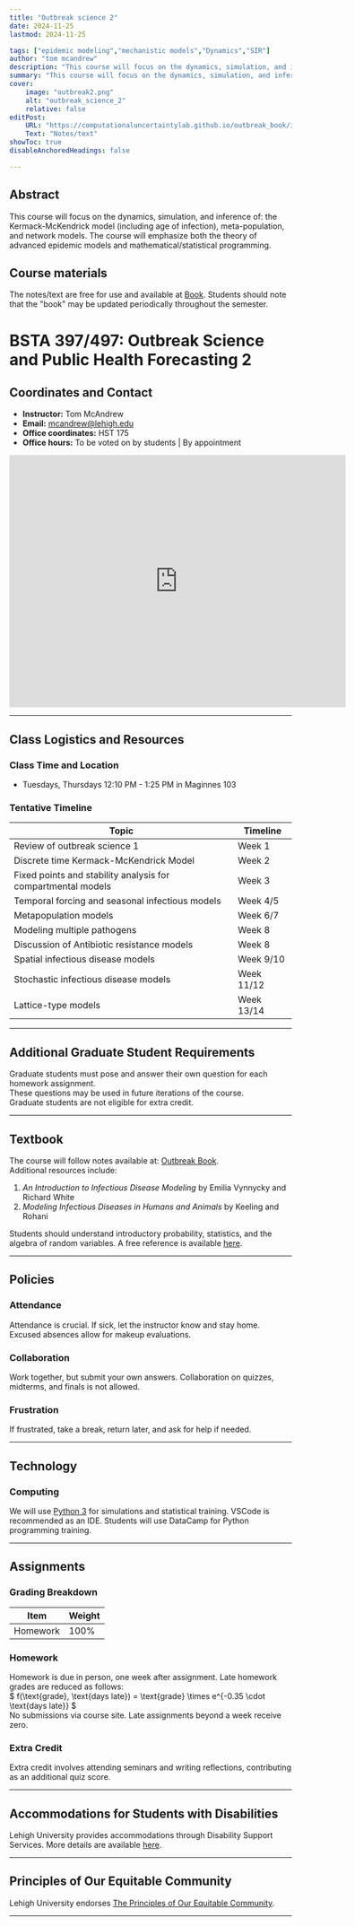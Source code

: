 ```yaml
---
title: "Outbreak science 2"
date: 2024-11-25
lastmod: 2024-11-25

tags: ["epidemic modeling","mechanistic models","Dynamics","SIR"]
author: "tom mcandrew"
description: "This course will focus on the dynamics, simulation, and inference of: the Kermack-McKendrick model (including age of infection), meta-population, and network models. The course will emphasize both the theory of advanced epidemic models and mathematical/statistical programming."
summary: "This course will focus on the dynamics, simulation, and inference of: the Kermack-McKendrick model (including age of infection), meta-population, and network models. The course will emphasize both the theory of advanced epidemic models and mathematical/statistical programming."
cover:
    image: "outbreak2.png"
    alt: "outbreak_science_2"
    relative: false
editPost:
    URL: "https://computationaluncertaintylab.github.io/outbreak_book/intro.html"
    Text: "Notes/text"
showToc: true
disableAnchoredHeadings: false

---
```


## Abstract

This course will focus on the dynamics, simulation, and inference of: the Kermack-McKendrick model (including age of infection), meta-population, and network models. The course will emphasize both the theory of advanced epidemic models and mathematical/statistical programming.


## Course materials
The notes/text are free for use and available at [Book](https://computationaluncertaintylab.github.io/outbreak_book/intro.html). 
Students should note that the "book" may be updated periodically throughout the semester. 

# BSTA 397/497: Outbreak Science and Public Health Forecasting 2

## Coordinates and Contact

- **Instructor:** Tom McAndrew  
- **Email:** [mcandrew@lehigh.edu](mailto:mcandrew@lehigh.edu)  
- **Office coordinates:** HST 175  
- **Office hours:** To be voted on by students | By appointment  

<iframe src="https://www.google.com/maps/embed?pb=!1m18!1m12!1m3!1d3028.921968586107!2d-75.37903882408685!3d40.60954524388163!2m3!1f0!2f0!3f0!3m2!1i1024!2i768!4f13.1!3m3!1m2!1s0x89c43fee03bfc589%3A0x98a474ea080cc523!2sHealth%2C%20Science%20%26%20Technology%20(HST)%20Building!5e0!3m2!1sen!2sus!4v1731542285433!5m2!1sen!2sus" width="600" height="450" style="border:0;" allowfullscreen="" loading="lazy" referrerpolicy="no-referrer-when-downgrade">width="700" height="500" style="border:0;" allowfullscreen="" loading="lazy"></iframe>

---

## Class Logistics and Resources

### Class Time and Location  
- Tuesdays, Thursdays 12:10 PM - 1:25 PM in Maginnes 103

### Tentative Timeline  

| Topic                                                                | Timeline      |
|----------------------------------------------------------------------|---------------|
|  Review of outbreak science 1                                        | Week 1        |
|  Discrete time Kermack-McKendrick Model                              | Week 2        |
|  Fixed points and stability analysis for compartmental models        | Week 3        | 
|  Temporal forcing and seasonal infectious models                     | Week 4/5      |
|  Metapopulation models                                               | Week 6/7      |
|  Modeling multiple pathogens                                         | Week 8        | 
|  Discussion of Antibiotic resistance models                          | Week 8        |
|  Spatial infectious disease models                                   | Week 9/10     |
|  Stochastic infectious disease models                                | Week 11/12    |
|  Lattice-type models                                                 | Week 13/14    |

---

## Additional Graduate Student Requirements

Graduate students must pose and answer their own question for each homework assignment.  
These questions may be used in future iterations of the course.  
Graduate students are not eligible for extra credit.

---

## Textbook  

The course will follow notes available at: [Outbreak Book](https://computationaluncertaintylab.github.io/outbreak_book/intro.html).  
Additional resources include:  
1. *An Introduction to Infectious Disease Modeling* by Emilia Vynnycky and Richard White  
2. *Modeling Infectious Diseases in Humans and Animals* by Keeling and Rohani  

Students should understand introductory probability, statistics, and the algebra of random variables. A free reference is available [here](https://github.com/tomcm39/2022S-BSTA001-Textbook/blob/main/phds.pdf).

---

## Policies  

### Attendance  
Attendance is crucial. If sick, let the instructor know and stay home. Excused absences allow for makeup evaluations.

### Collaboration  
Work together, but submit your own answers. Collaboration on quizzes, midterms, and finals is not allowed.

### Frustration  
If frustrated, take a break, return later, and ask for help if needed.

---

## Technology  

### Computing  
We will use [Python 3](https://www.python.org/) for simulations and statistical training. 
VSCode is recommended as an IDE.
Students will use DataCamp for Python programming training.

---

## Assignments  

### Grading Breakdown  

| Item         | Weight  |
|--------------|---------|
| Homework     | 100%    |

### Homework  
Homework is due in person, one week after assignment. Late homework grades are reduced as follows:  
$
f(\text{grade}, \text{days late}) = \text{grade} \times e^{-0.35 \cdot \text{days late}}
$  
No submissions via course site. Late assignments beyond a week receive zero.  

### Extra Credit  
Extra credit involves attending seminars and writing reflections, contributing as an additional quiz score.

---

## Accommodations for Students with Disabilities  
Lehigh University provides accommodations through Disability Support Services. More details are available [here](https://studentaffairs.lehigh.edu/disabilities).

---

## Principles of Our Equitable Community  
Lehigh University endorses [The Principles of Our Equitable Community](http://www.lehigh.edu/~inprv/initiatives/PrinciplesEquity_Sheet_v2_032212.pdf).  

---
